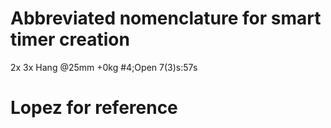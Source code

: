 # Abbreviated nomenclature for smart timer creation

2x 3x Hang @25mm +0kg #4;Open 7(3)s:57s

# Lopez for reference
